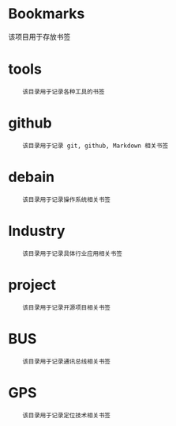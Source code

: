 # Bookmarks
该项目用于存放书签

tools
==

		该目录用于记录各种工具的书签

github
==

		该目录用于记录 git, github, Markdown 相关书签

debain
==

		该目录用于记录操作系统相关书签

Industry
==

		该目录用于记录具体行业应用相关书签

project
==

		该目录用于记录开源项目相关书签


BUS
==

		该目录用于记录通讯总线相关书签


GPS
==

		该目录用于记录定位技术相关书签




